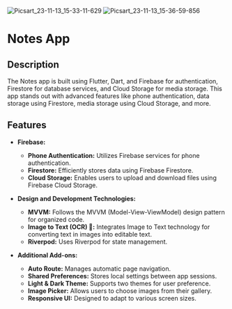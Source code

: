![Picsart_23-11-13_15-33-11-629](https://github.com/elsankary99/note-app/assets/65948188/a81f67b9-2e21-4104-9115-5241e450a3fa)
![Picsart_23-11-13_15-36-59-856](https://github.com/elsankary99/note-app/assets/65948188/4337a367-a990-4948-8d6c-a71048c5a9ec)

# Notes App 

## Description

The Notes app is built using Flutter, Dart, and Firebase for authentication, Firestore for database services, and Cloud Storage for media storage. This app stands out with advanced features like phone authentication, data storage using Firestore, media storage using Cloud Storage, and more.

## Features

- **Firebase:**
  - **Phone Authentication:** Utilizes Firebase services for phone authentication.
  - **Firestore:** Efficiently stores data using Firebase Firestore.
  - **Cloud Storage:** Enables users to upload and download files using Firebase Cloud Storage.

- **Design and Development Technologies:**
  - **MVVM:** Follows the MVVM (Model-View-ViewModel) design pattern for organized code.
  - **Image to Text (OCR) 🔶:** Integrates Image to Text technology for converting text in images into editable text.
  - **Riverpod:** Uses Riverpod for state management.

- **Additional Add-ons:**
  - **Auto Route:** Manages automatic page navigation.
  - **Shared Preferences:** Stores local settings between app sessions.
  - **Light & Dark Theme:** Supports two themes for user preference.
  - **Image Picker:** Allows users to choose images from their gallery.
  - **Responsive UI:** Designed to adapt to various screen sizes.


